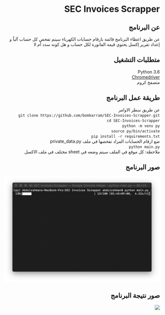 <div dir="rtl" align="right">

# SEC Invoices Scrapper
## عن البرنامج
عن طريق اعطاء البرنامج قائمة بارقام حسابات الكهرباء سيتم تفحص كل حساب آلياً و إعداد تقرير إكسل يحتوي قيمة الفاتورة لكل حساب و هل كونه سدد أم لا

## متطلبات التشغيل
Python 3.6 <br>
[Chromedriver](http://chromedriver.chromium.org/downloads) <br>
متصفح كروم <br>

## طريقة عمل البرنامج
 عن طريق سطر الاوامر <br>
`git clone https://github.com/bomkarram/SEC-Invoices-Scrapper.git` <br>
`cd SEC-Invoices-Scrapper` <br>
`python -m venv py` <br>
`source py/bin/activate` <br>
`pip install -r requirements.txt ` <br>
ضع ارقام الحسابات المراد تفحصها في ملف private_data.py <br>
`python main.py` <br>
ملاحظة: كل موقع في الملف سيتم وضعه في sheet مختلف في ملف الاكسل <br>

## صور البرنامج
![](https://github.com/bomkarram/SEC-Invoices-Scrapper/raw/master/Screenshots/Screen%20Shot%202019-05-30%20at%208.27.57%20AM.png)
## صور نتيجة البرنامج
![](https://github.com/bomkarram/SEC-Invoices-Scrapper/raw/master/Screenshots/Screen%20Shot%202019-05-30%20at%208.41.58%20AM.png)

</div>
